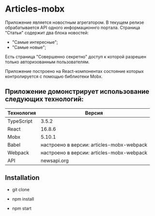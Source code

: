 # Articles-mobx

Приложение является новостным агрегатором.
В текущем релизе обрабатывается API одного информационнго портала.
Страница "Статьи" содержит два блока новостей:
- "Самые интересные";
- "Самые новые";

Есть страница "Совершенно секретно" доступ к которой разрешен только авторизованным пользователям.


Приложение построено на React-компонентах состояние которых контролируется
с помощью библиотеки Mobx.


Приложение домонстрирует использование следующих технологий:  
------------------
Технология|Версия
----------|---------
TypeScript|3.5.2
React     |16.8.6
Mobx      |5.10.1
Babel     |настроено в версии: articles-mobx-webpack
Webpack   |настроено в версии: articles-mobx-webpack
API       |newsapi.org

## Installation

* git clone

* npm install

* npm start
